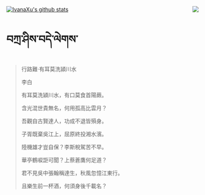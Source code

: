 [![IvanaXu's github stats](https://github-readme-stats.vercel.app/api?username=IvanaXu&show_icons=true&theme=vue-dark)](https://github.com/anuraghazra/github-readme-stats)
<img align="right" src="https://github-readme-stats.vercel.app/api/top-langs/?username=IvanaXu&langs_count=3&theme=graywhite" />
# བཀྲ་ཤིས་བདེ་ལེགས་
> 行路難·有耳莫洗潁川水
> 
> 李白
> 
> 有耳莫洗潁川水，有口莫食首陽蕨。
> 
> 含光混世貴無名，何用孤高比雲月？
> 
> 吾觀自古賢達人，功成不退皆殞身。
> 
> 子胥既棄吳江上，屈原終投湘水濱。
> 
> 陸機雄才豈自保？李斯稅駕苦不早。
> 
> 華亭鶴唳詎可聞？上蔡蒼鷹何足道？
> 
> 君不見吳中張翰稱達生，秋風忽憶江東行。
> 
> 且樂生前一杯酒，何須身後千載名？
>